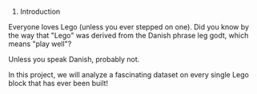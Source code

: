 1. Introduction

Everyone loves Lego (unless you ever stepped on one). Did you know by the way that "Lego" was derived from the Danish phrase leg godt, which means "play well"? 

Unless you speak Danish, probably not.


In this project, we will analyze a fascinating dataset on every single Lego block that has ever been built! 
